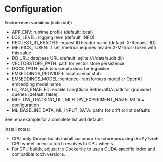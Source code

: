# Configuration

Environment variables (selected):

- APP_ENV: runtime profile (default: local)
- LOG_LEVEL: logging level (default: INFO)
- REQUEST_ID_HEADER: request ID header name (default: X-Request-ID)
- METRICS_TOKEN: if set, /metrics requires header X-Metrics-Token with this value
- DB_URL: database URL (default: sqlite:////data/audit.db)
- VECTORSTORE_PATH: path for vector store persistence
- DOCS_PATH: path to example docs for ingestion
- EMBEDDINGS_PROVIDER: local|openai|stub
- EMBEDDINGS_MODEL: sentence-transformers model or OpenAI embedding model name
- LC_RAG_ENABLED: enable LangChain RetrievalQA path for grounded queries (default: false)
- MLFLOW_TRACKING_URI, MLFLOW_EXPERIMENT_NAME: MLflow configuration
- ML_BASELINE_DATA, ML_INPUT_DATA: paths for drift script defaults

See .env.example for a complete list and defaults.

Install notes:
- CPU-only Docker builds install sentence-transformers using the PyTorch CPU wheel index so torch resolves to CPU wheels.
- For GPU builds, adjust the Dockerfile to use a CUDA-specific index and compatible torch versions.

